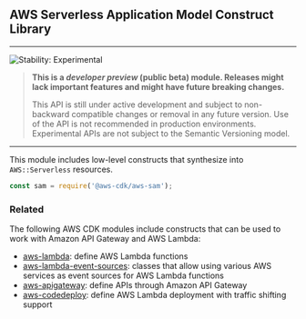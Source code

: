 ## AWS Serverless Application Model Construct Library
<!--BEGIN STABILITY BANNER-->

---

![Stability: Experimental](https://img.shields.io/badge/stability-Experimental-important.svg?style=for-the-badge)

> **This is a _developer preview_ (public beta) module. Releases might lack important features and might have
> future breaking changes.**
> 
> This API is still under active development and subject to non-backward
> compatible changes or removal in any future version. Use of the API is not recommended in production
> environments. Experimental APIs are not subject to the Semantic Versioning model.

---
<!--END STABILITY BANNER-->

This module includes low-level constructs that synthesize into `AWS::Serverless` resources.

```ts
const sam = require('@aws-cdk/aws-sam');
```

### Related

The following AWS CDK modules include constructs that can be used to work with Amazon API Gateway and AWS Lambda:

* [aws-lambda](https://docs.aws.amazon.com/cdk/api/latest/docs/aws-lambda-readme.html): define AWS Lambda functions
* [aws-lambda-event-sources](https://docs.aws.amazon.com/cdk/api/latest/docs/aws-lambda-event-sources-readme.html): classes that allow using various AWS services as event sources for AWS Lambda functions
* [aws-apigateway](https://docs.aws.amazon.com/cdk/api/latest/docs/aws-apigateway-readme.html): define APIs through Amazon API Gateway
* [aws-codedeploy](https://docs.aws.amazon.com/cdk/api/latest/docs/aws-codedeploy-readme.html#lambda-applications): define AWS Lambda deployment with traffic shifting support

